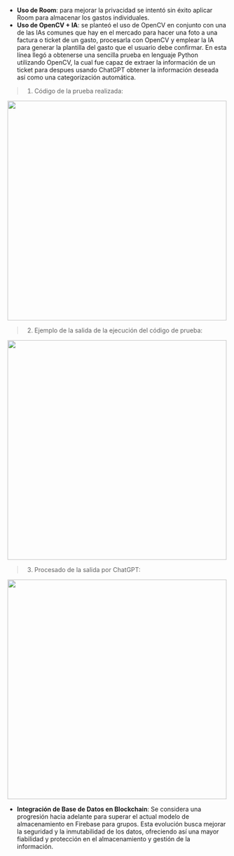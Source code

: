 * **Uso de Room**: para mejorar la privacidad se intentó sin éxito aplicar Room para almacenar los gastos individuales.
* **Uso de OpenCV + IA**: se planteó el uso de OpenCV en conjunto con una de las IAs comunes que hay en el mercado para hacer una foto a una factura o ticket de un gasto, procesarla con OpenCV y emplear la IA para generar la plantilla del gasto que el usuario debe confirmar. En esta línea llegó a obtenerse una sencilla prueba en lenguaje Python utilizando OpenCV, la cual fue capaz de extraer la información de un ticket para despues usando ChatGPT obtener la información deseada así como una categorización automática.
  
> 1. Código de la prueba realizada: 
<p align="center">
  <img src="https://github.com/alvaroddiaz/APM/assets/112855052/c43bef06-cb6c-44b0-8f69-bf155598f3fe.jpg?raw=true" width="500">
</p>

> 2. Ejemplo de la salida de la ejecución del código de prueba: 
<p align="center">
  <img src="https://github.com/alvaroddiaz/APM/assets/112855052/5b491fe9-fee8-4653-9ed8-9680eb4fd386.jpg?raw=true" width="500">
</p>

> 3. Procesado de la salida por ChatGPT: 
<p align="center">
  <img src="https://github.com/alvaroddiaz/APM/assets/112855052/98fd6c3d-be71-4e0d-945e-1532e8c3bb14.jpg?raw=true" width="500">
</p>


* **Integración de Base de Datos en Blockchain**: Se considera una progresión hacia adelante para superar el actual modelo de almacenamiento en Firebase para grupos. Esta evolución busca mejorar la seguridad y la inmutabilidad de los datos, ofreciendo así una mayor fiabilidad y protección en el almacenamiento y gestión de la información.



